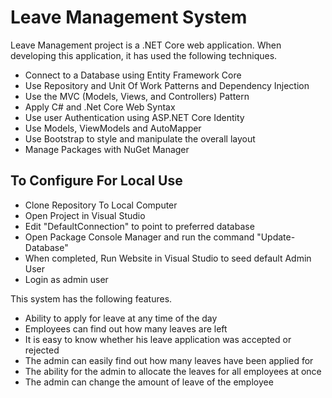 # Leave Management System

Leave Management project is a .NET Core web application. When developing this application, it has used the following techniques.

- Connect to a Database using Entity Framework Core
- Use Repository and Unit Of Work Patterns and Dependency Injection
- Use the MVC (Models, Views, and Controllers) Pattern
- Apply C# and .Net Core Web Syntax
- Use user Authentication using ASP.NET Core Identity
- Use Models, ViewModels and AutoMapper
- Use Bootstrap to style and manipulate the overall layout
- Manage Packages with NuGet Manager

## To Configure For Local Use

- Clone Repository To Local Computer
- Open Project in Visual Studio
- Edit "DefaultConnection" to point to preferred database
- Open Package Console Manager and run the command "Update-Database"
- When completed, Run Website in Visual Studio to seed default Admin User
- Login as admin user 


This system has the following features.
- Ability to apply for leave at any time of the day
- Employees can find out how many leaves are left
- It is easy to know whether his leave application was accepted or rejected
- The admin can easily find out how many leaves have been applied for
- The ability for the admin to allocate the leaves for all employees at once
- The admin can change the amount of leave of the employee

